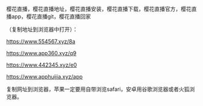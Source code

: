 樱花直播，樱花直播地址，樱花直播安装，樱花直播下载，樱花直播官方，樱花直播app，樱花直播git，樱花直播回家


（复制地址到浏览器中打开）：

https://www.554567.xyz/8a

https://www.app360.xyz/q9

https://www.442345.xyz/e0

https://www.apphuijia.xyz/app

复制网址到浏览器，苹果一定要用自带浏览safari，安卓用谷歌浏览器或者火狐浏览器。
